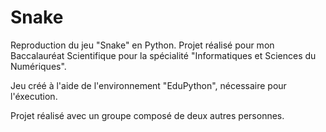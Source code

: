 # Snake
Reproduction du jeu "Snake" en Python. Projet réalisé pour mon Baccalauréat Scientifique pour la spécialité "Informatiques et Sciences du Numériques".

Jeu créé à l'aide de l'environnement "EduPython", nécessaire pour l'éxecution.

Projet réalisé avec un groupe composé de deux autres personnes.
